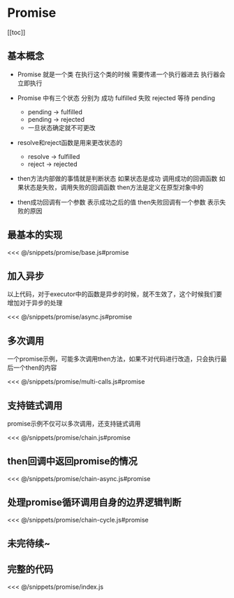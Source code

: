 # Promise

[[toc]]

## 基本概念

- Promise 就是一个类 在执行这个类的时候 需要传递一个执行器进去 执行器会立即执行

- Promise 中有三个状态 分别为 成功 fulfilled 失败 rejected 等待 pending

  - pending -> fulfilled
  - pending -> rejected
  - 一旦状态确定就不可更改

- resolve和reject函数是用来更改状态的

  - resolve -> fulfilled
  - reject -> rejected

- then方法内部做的事情就是判断状态 如果状态是成功 调用成功的回调函数 如果状态是失败，调用失败的回调函数 then方法是定义在原型对象中的

- then成功回调有一个参数 表示成功之后的值 then失败回调有一个参数 表示失败的原因

<script setup>
import { testCase as baseTest } from '../snippets/promise/base.js'
import { testCase as asyncTest } from '../snippets/promise/async.js'
import { testCase as multiCallsTest } from '../snippets/promise/multi-calls.js'
import { testCase as chainTest } from '../snippets/promise/chain.js'
import { testCase as chainAsyncTest } from '../snippets/promise/chain-async.js'
import { testCase as chainCycleTest } from '../snippets/promise/chain-cycle.js'
</script>

## 最基本的实现

<<< @/snippets/promise/base.js#promise

<playground module="promise/base" :code="baseTest"></playground>

## 加入异步

以上代码，对于executor中的函数是异步的时候，就不生效了，这个时候我们要增加对于异步的处理

<<< @/snippets/promise/async.js#promise

<playground module="promise/async" :code="asyncTest"></playground>

## 多次调用

一个promise示例，可能多次调用then方法，如果不对代码进行改造，只会执行最后一个then的内容

<<< @/snippets/promise/multi-calls.js#promise

<playground module="promise/multi-calls" :code="multiCallsTest"></playground>

## 支持链式调用

promise示例不仅可以多次调用，还支持链式调用

<<< @/snippets/promise/chain.js#promise

<playground module="promise/chain" :code="chainTest"></playground>

## then回调中返回promise的情况

<<< @/snippets/promise/chain-async.js#promise

<playground module="promise/chain-async" :code="chainAsyncTest"></playground>

## 处理promise循环调用自身的边界逻辑判断

<<< @/snippets/promise/chain-cycle.js#promise

<playground module="promise/chain-cycle" :code="chainCycleTest"></playground>

## 未完待续~

## 完整的代码

<<< @/snippets/promise/index.js
